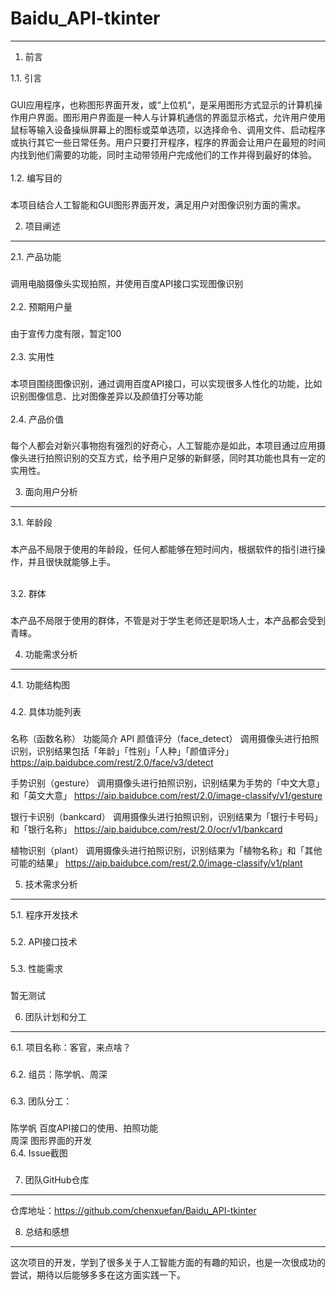 # Baidu_API-tkinter
---
1.	前言

1.1.	引言<br>
###
GUI应用程序，也称图形界面开发，或“上位机“，是采用图形方式显示的计算机操作用户界面。图形用户界面是一种人与计算机通信的界面显示格式，允许用户使用鼠标等输入设备操纵屏幕上的图标或菜单选项，以选择命令、调用文件、启动程序或执行其它一些日常任务。用户只要打开程序，程序的界面会让用户在最短的时间内找到他们需要的功能，同时主动带领用户完成他们的工作并得到最好的体验。<br><br>
1.2.	编写目的<br>	
###
本项目结合人工智能和GUI图形界面开发，满足用户对图像识别方面的需求。
	
2.	项目阐述
---
2.1.	产品功能<br>
###
调用电脑摄像头实现拍照，并使用百度API接口实现图像识别<br><br>
2.2.	预期用户量<br>
###
由于宣传力度有限，暂定100<br><br>
2.3.	实用性<br>
###
本项目围绕图像识别，通过调用百度API接口，可以实现很多人性化的功能，比如识别图像信息、比对图像差异以及颜值打分等功能<br><br>
2.4.	产品价值<br>
###
每个人都会对新兴事物抱有强烈的好奇心，人工智能亦是如此，本项目通过应用摄像头进行拍照识别的交互方式，给予用户足够的新鲜感，同时其功能也具有一定的实用性。

3.	面向用户分析
---
3.1.	年龄段<br>
###
本产品不局限于使用的年龄段，任何人都能够在短时间内，根据软件的指引进行操作，并且很快就能够上手。<br><br>

3.2.	群体<br>
###
本产品不局限于使用的群体，不管是对于学生老师还是职场人士，本产品都会受到青睐。<br>

4.	功能需求分析
---
4.1.	功能结构图<br>
###
4.2.	具体功能列表<br>
###
名称（函数名称）	功能简介	API
颜值评分（face_detect）	调用摄像头进行拍照识别，识别结果包括「年龄」「性别」「人种」「颜值评分」	https://aip.baidubce.com/rest/2.0/face/v3/detect

手势识别（gesture）	调用摄像头进行拍照识别，识别结果为手势的「中文大意」和「英文大意」	https://aip.baidubce.com/rest/2.0/image-classify/v1/gesture

银行卡识别（bankcard）	调用摄像头进行拍照识别，识别结果为「银行卡号码」和「银行名称」	https://aip.baidubce.com/rest/2.0/ocr/v1/bankcard

植物识别（plant）	调用摄像头进行拍照识别，识别结果为「植物名称」和「其他可能的结果」	https://aip.baidubce.com/rest/2.0/image-classify/v1/plant


5.	技术需求分析
---
5.1.	程序开发技术
###
5.2.	API接口技术 
###
5.3.	性能需求
###
暂无测试

6.	团队计划和分工
---
6.1.	项目名称：客官，来点啥？<br>
###
6.2.	组员：陈学帆、周深<br>
###
6.3.	团队分工：<br>
###
陈学帆	百度API接口的使用、拍照功能<br>
周深	图形界面的开发<br>
6.4.	Issue截图
###

7.	团队GitHub仓库
---
仓库地址：https://github.com/chenxuefan/Baidu_API-tkinter
	

8.	总结和感想
---
这次项目的开发，学到了很多关于人工智能方面的有趣的知识，也是一次很成功的尝试，期待以后能够多多在这方面实践一下。



